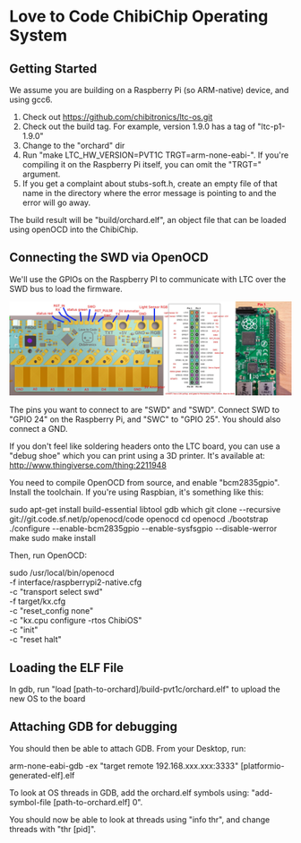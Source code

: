 # Love to Code ChibiChip Operating System

## Getting Started

We assume you are building on a Raspberry Pi (so ARM-native) device,
and using gcc6. 

1. Check out https://github.com/chibitronics/ltc-os.git
2. Check out the build tag.  For example, version 1.9.0 has a tag of "ltc-p1-1.9.0"
3. Change to the "orchard" dir
4. Run "make LTC_HW_VERSION=PVT1C TRGT=arm-none-eabi-".  If you're compiling it on the Raspberry Pi itself, you can omit the "TRGT=" argument.
5. If you get a complaint about stubs-soft.h, create an empty file of that name in the directory where the error message
is pointing to and the error will go away.

The build result will be "build/orchard.elf", an object file that can be
loaded using openOCD into the ChibiChip.

## Connecting the SWD via OpenOCD

We'll use the GPIOs on the Raspberry PI to communicate with LTC over
the SWD bus to load the firmware.

![wiring diagram](ltc-jig.jpg)

The pins you want to connect to are "SWD" and "SWD".  Connect SWD to "GPIO 24" on the Raspberry Pi, and "SWC" to "GPIO 25".  You should also connect a GND.

If you don't feel like soldering headers onto the LTC board, you can use a "debug shoe" which you can print using a 3D printer.
It's available at: http://www.thingiverse.com/thing:2211948

You need to compile OpenOCD from source, and enable "bcm2835gpio".  Install the toolchain.  If you're using Raspbian, it's something like this:

 sudo apt-get install build-essential libtool gdb which
 git clone --recursive git://git.code.sf.net/p/openocd/code openocd
 cd openocd
 ./bootstrap
 ./configure --enable-bcm2835gpio --enable-sysfsgpio --disable-werror
 make
 sudo make install

Then, run OpenOCD:

 sudo /usr/local/bin/openocd \
  -f interface/raspberrypi2-native.cfg \
  -c "transport select swd" \
  -f target/kx.cfg \
  -c "reset_config none" \
  -c "kx.cpu configure -rtos ChibiOS" \
  -c "init" \
  -c "reset halt"

## Loading the ELF File

In gdb, run "load [path-to-orchard]/build-pvt1c/orchard.elf" to upload the new OS to the board

## Attaching GDB for debugging

You should then be able to attach GDB.  From your Desktop, run:

 arm-none-eabi-gdb -ex "target remote 192.168.xxx.xxx:3333" [platformio-generated-elf].elf

To look at OS threads in GDB, add the orchard.elf symbols using: "add-symbol-file [path-to-orchard.elf] 0".

You should now be able to look at threads using "info thr", and change threads with "thr [pid]".

